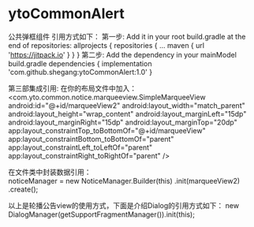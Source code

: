 # ytoCommonAlert
公共弹框组件
引用方式如下：
第一步:
Add it in your root build.gradle at the end of repositories:
allprojects {
		repositories {
			...
			maven { url 'https://jitpack.io' }
		}
	}
第二步:
Add the dependency in your mainModel build.gradle
dependencies {
	        implementation 'com.github.shegang:ytoCommonAlert:1.0'
	}
  
第三部集成引用:
在你的布局文件中加入：
<com.yto.common.notice.marqueeview.SimpleMarqueeView
        android:id="@+id/marqueeView2"
        android:layout_width="match_parent"
        android:layout_height="wrap_content"
        android:layout_marginLeft="15dp"
        android:layout_marginRight="15dp"
        android:layout_marginTop="20dp"
        app:layout_constraintTop_toBottomOf="@+id/marqueeView"
        app:layout_constraintBottom_toBottomOf="parent"
        app:layout_constraintLeft_toLeftOf="parent"
        app:layout_constraintRight_toRightOf="parent"
       />  
		      
 在文件类中封装数据引用：  
  noticeManager = new NoticeManager.Builder(this)
                .init(marqueeView2)
                .create();
        
 以上是轮播公告view的使用方式，下面是介绍Dialog的引用方式如下：
new DialogManager(getSupportFragmentManager()).init(this);
